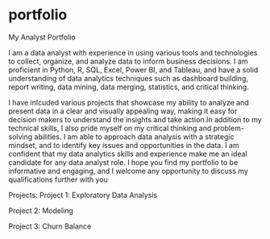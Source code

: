 # portfolio
My Analyst Portfolio

I am a data analyst with experience in using various tools and technologies to collect, organize, and analyze data to inform business decisions. I am proficient in Python, R, SQL, Excel, Power BI, and Tableau, and have a solid understanding of data analytics techniques such as dashboard building, report writing, data mining, data merging, statistics, and critical thinking.

I have inlcuded various projects that showcase my ability to analyze and present data in a clear and visually appealing way, making it easy for decision makers to understand the insights and take action.In addition to my technical skills, I also pride myself on my critical thinking and problem-solving abilities. I am able to approach data analysis with a strategic mindset, and to identify key issues and opportunities in the data. I am confident that my data analytics skills and experience make me an ideal candidate for any data analyst role. I hope you find my portfolio to be informative and engaging, and I welcome any opportunity to discuss my qualifications further with you

Projects:
Project 1: Exploratory Data Analysis

Project 2: Modeling

Project 3: Churn Balance
